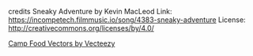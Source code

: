 credits
Sneaky Adventure by Kevin MacLeod
Link: https://incompetech.filmmusic.io/song/4383-sneaky-adventure
License: http://creativecommons.org/licenses/by/4.0/

<a href="https://www.vecteezy.com/free-vector/camp-food">Camp Food Vectors by Vecteezy</a>
